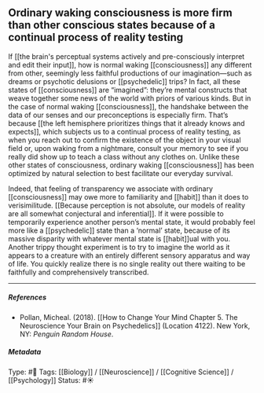 ## Ordinary waking consciousness is more firm than other conscious states because of a continual process of reality testing  # 

If [[the brain's perceptual systems actively and pre-consciously interpret and edit their input]], how is normal waking [[consciousness]] any different from other, seemingly less faithful productions of our imagination—such as dreams or psychotic delusions or [[psychedelic]] trips? In fact, all these states of [[consciousness]] are “imagined”: they’re mental constructs that weave together some news of the world with priors of various kinds. But in the case of normal waking [[consciousness]], the handshake between the data of our senses and our preconceptions is especially firm. That’s because [[the left hemisphere prioritizes things that it already knows and expects]], which subjects us to a continual process of reality testing, as when you reach out to confirm the existence of the object in your visual field or, upon waking from a nightmare, consult your memory to see if you really did show up to teach a class without any clothes on. Unlike these other states of consciousness, ordinary waking [[consciousness]] has been optimized by natural selection to best facilitate our everyday survival.

Indeed, that feeling of transparency we associate with ordinary [[consciousness]] may owe more to familiarity and [[habit]] than it does to verisimilitude. [[Because perception is not absolute, our models of reality are all somewhat conjectural and inferential]]. If it were possible to temporarily experience another person’s mental state, it would probably feel more like a [[psychedelic]] state than a ‘normal’ state, because of its massive disparity with whatever mental state is [[habit]]ual with you. Another trippy thought experiment is to try to imagine the world as it appears to a creature with an entirely different sensory apparatus and way of life. You quickly realize there is no single reality out there waiting to be faithfully and comprehensively transcribed.

___

##### References

- Pollan, Micheal. (2018). [[How to Change Your Mind Chapter 5. The Neuroscience Your Brain on Psychedelics]] (Location 4122). New York, NY: _Penguin Random House_. 

##### Metadata

Type: #🔴 
Tags: [[Biology]] / [[Neuroscience]] / [[Cognitive Science]] / [[Psychology]] 
Status: #☀️ 